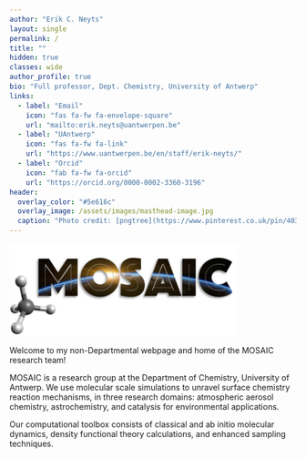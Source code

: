 ```yaml
---
author: "Erik C. Neyts"
layout: single
permalink: /
title: ""
hidden: true
classes: wide
author_profile: true
bio: "Full professor, Dept. Chemistry, University of Antwerp"
links:
  - label: "Email"
    icon: "fas fa-fw fa-envelope-square"
    url: "mailto:erik.neyts@uantwerpen.be"
  - label: "UAntwerp"
    icon: "fas fa-fw fa-link"
    url: "https://www.uantwerpen.be/en/staff/erik-neyts/"
  - label: "Orcid"
    icon: "fab fa-fw fa-orcid"
    url: "https://orcid.org/0000-0002-3360-3196"
header:
  overlay_color: "#5e616c"
  overlay_image: /assets/images/masthead-image.jpg
  caption: "Photo credit: [pngtree](https://www.pinterest.co.uk/pin/403283341624204549/)"
---
```


<img src="/assets/images/Logo-MOSAIC.jpg" alt="" class="right" width="400"/>
<img src="/assets/images/Topics-image.mp4" alt="" class="center" width="900"/>

Welcome to my non-Departmental webpage and home of the MOSAIC research team!

MOSAIC is a research group at the Department of Chemistry, University of Antwerp. We use molecular scale simulations to unravel surface chemistry reaction mechanisms, in three research domains: atmospheric aerosol chemistry, astrochemistry, and catalysis for environmental applications.

Our computational toolbox consists of classical and ab initio molecular dynamics, density functional theory calculations, and enhanced sampling techniques. 
